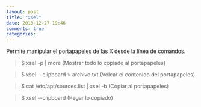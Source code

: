 ```yaml
---
layout: post
title: "xsel"
date: 2013-12-27 19:46
comments: true
categories: 
---
```

Permite manipular el portapapeles de las X desde la línea de comandos.

>$ xsel -p | more  (Mostrar todo lo copiado al portapapeles)

>$ xsel --clipboard > archivo.txt (Volcar el contenido del portapapeles)

>$ cat /etc/apt/sources.list | xsel -b  (Copiar al portapapeles)

>$ xsel --clipboard  (Pegar lo copiado)

